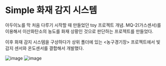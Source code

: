# Simple 화재 감지 시스템

아두이노를 막 처음 다루기 시작할 때 만들었던 toy 프로젝트 개념.
MQ-2(가스센서)를 이용해서 이산화탄소의 농도를 화재 상황인 것으로 판단하는 프로젝트를 만들었다.

이후 화재 감지 시스템을 구상하다가 상위 폴더에 있는 <농구경기장> 프로젝트에서 빛감지 센서와 온도센서를 결합해서 개발했다.

![image](https://user-images.githubusercontent.com/55419946/131874875-e4386695-29a8-41a8-b8b1-9f813f0578d7.png)
![image](https://user-images.githubusercontent.com/55419946/131874893-3185fd7a-d217-4ff9-ab1c-cf7f84a5c7bc.png)

